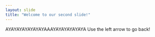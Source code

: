 ```yaml
---
layout: slide
title: "Welcome to our second slide!"
---
```

AYAYAYAYAYAYAYAAAYAYAYAYAYAYA
Use the left arrow to go back!
